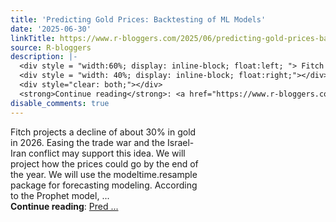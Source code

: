 ```yaml
---
title: 'Predicting Gold Prices: Backtesting of ML Models'
date: '2025-06-30'
linkTitle: https://www.r-bloggers.com/2025/06/predicting-gold-prices-backtesting-of-ml-models/
source: R-bloggers
description: |-
  <div style = "width:60%; display: inline-block; float:left; "> Fitch projects a decline of about 30% in gold in 2026. Easing the trade war and the Israel-Iran conflict may support this idea. We will project how the prices could go by the end of the year. We will use the modeltime.resample package for forecasting modeling. According to the Prophet model, ...</div>
  <div style = "width: 40%; display: inline-block; float:right;"></div>
  <div style="clear: both;"></div>
  <strong>Continue reading</strong>: <a href="https://www.r-bloggers.com/2025/06/predicting-gold-prices-backtesting-of-ml-models/">Pred ...
disable_comments: true
---
```

<div style = "width:60%; display: inline-block; float:left; "> Fitch projects a decline of about 30% in gold in 2026. Easing the trade war and the Israel-Iran conflict may support this idea. We will project how the prices could go by the end of the year. We will use the modeltime.resample package for forecasting modeling. According to the Prophet model, ...</div>
<div style = "width: 40%; display: inline-block; float:right;"></div>
<div style="clear: both;"></div>
<strong>Continue reading</strong>: <a href="https://www.r-bloggers.com/2025/06/predicting-gold-prices-backtesting-of-ml-models/">Pred ...